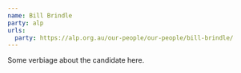 ```yaml
---
name: Bill Brindle
party: alp
urls:
  party: https://alp.org.au/our-people/our-people/bill-brindle/
---
```

Some verbiage about the candidate here.
